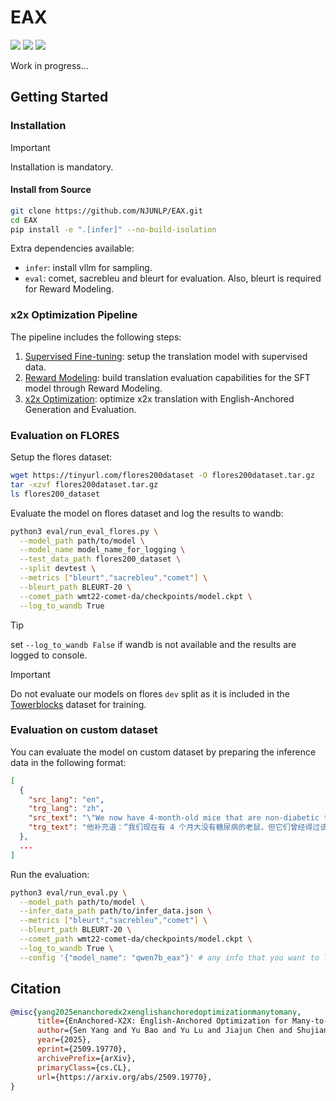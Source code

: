 # EAX

<a href="https://arxiv.org/abs/2509.19770">
  <img src="https://img.shields.io/badge/EAX-Paper-blue"></a>
<a href="https://huggingface.co/collections/double7/enanchored-x2x-6830338f017061c30226107d">
  <img src="https://img.shields.io/badge/EAX-Hugging Face-brightgreen"></a>
<a href="LICENSE">
  <img src="https://img.shields.io/badge/License-MIT-yellow"></a>


Work in progress...

## Getting Started

### Installation

> [!IMPORTANT]
> Installation is mandatory.

#### Install from Source

```bash
git clone https://github.com/NJUNLP/EAX.git
cd EAX
pip install -e ".[infer]" --no-build-isolation
```

Extra dependencies available:
- `infer`: install vllm for sampling.
- `eval`: comet, sacrebleu and bleurt for evaluation. Also, bleurt is required for Reward Modeling.

### x2x Optimization Pipeline

The pipeline includes the following steps:
1. [Supervised Fine-tuning](recipes/sft.md): setup the translation model with supervised data.
2. [Reward Modeling](recipes/rm.md): build translation evaluation capabilities for the SFT model through Reward Modeling.
3. [x2x Optimization](recipes/xpo.md): optimize x2x translation with English-Anchored Generation and Evaluation.

### Evaluation on FLORES

Setup the flores dataset:
```bash
wget https://tinyurl.com/flores200dataset -O flores200dataset.tar.gz
tar -xzvf flores200dataset.tar.gz
ls flores200_dataset
```

Evaluate the model on flores dataset and log the results to wandb:
```bash
python3 eval/run_eval_flores.py \
  --model_path path/to/model \
  --model_name model_name_for_logging \
  --test_data_path flores200_dataset \
  --split devtest \
  --metrics ["bleurt","sacrebleu","comet"] \
  --bleurt_path BLEURT-20 \
  --comet_path wmt22-comet-da/checkpoints/model.ckpt \
  --log_to_wandb True
```

> [!TIP]
> set `--log_to_wandb False` if wandb is not available and the results are logged to console.

> [!IMPORTANT]
> Do not evaluate our models on flores `dev` split as it is included in the [Towerblocks](https://huggingface.co/datasets/Unbabel/TowerBlocks-v0.1) dataset for training.

### Evaluation on custom dataset

You can evaluate the model on custom dataset by preparing the inference data in the following format:
```json
[
  {
    "src_lang": "en",
    "trg_lang": "zh",
    "src_text": "\"We now have 4-month-old mice that are non-diabetic that used to be diabetic,\" he added.",
    "trg_text": "他补充道：“我们现在有 4 个月大没有糖尿病的老鼠，但它们曾经得过该病。”",
  },
  ...
]
```

Run the evaluation:
```bash
python3 eval/run_eval.py \
  --model_path path/to/model \
  --infer_data_path path/to/infer_data.json \
  --metrics ["bleurt","sacrebleu","comet"] \
  --bleurt_path BLEURT-20 \
  --comet_path wmt22-comet-da/checkpoints/model.ckpt \
  --log_to_wandb True \
  --config '{"model_name": "qwen7b_eax"}' # any info that you want to log to wandb
```


## Citation 

```bibtex
@misc{yang2025enanchoredx2xenglishanchoredoptimizationmanytomany,
      title={EnAnchored-X2X: English-Anchored Optimization for Many-to-Many Translation}, 
      author={Sen Yang and Yu Bao and Yu Lu and Jiajun Chen and Shujian Huang and Shanbo Cheng},
      year={2025},
      eprint={2509.19770},
      archivePrefix={arXiv},
      primaryClass={cs.CL},
      url={https://arxiv.org/abs/2509.19770}, 
}
```